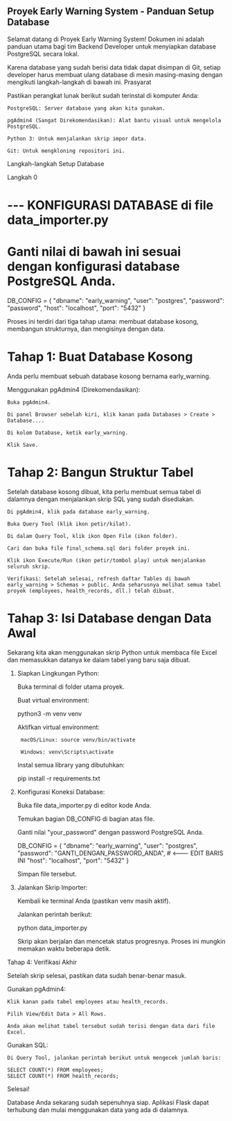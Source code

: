 ## Proyek Early Warning System - Panduan Setup Database

Selamat datang di Proyek Early Warning System! Dokumen ini adalah panduan utama bagi tim Backend Developer untuk menyiapkan database PostgreSQL secara lokal.

Karena database yang sudah berisi data tidak dapat disimpan di Git, setiap developer harus membuat ulang database di mesin masing-masing dengan mengikuti langkah-langkah di bawah ini.
Prasyarat

Pastikan perangkat lunak berikut sudah terinstal di komputer Anda:

    PostgreSQL: Server database yang akan kita gunakan.

    pgAdmin4 (Sangat Direkomendasikan): Alat bantu visual untuk mengelola PostgreSQL.

    Python 3: Untuk menjalankan skrip impor data.

    Git: Untuk mengkloning repositori ini.

Langkah-langkah Setup Database

Langkah 0
# --- KONFIGURASI DATABASE di file data_importer.py
# Ganti nilai di bawah ini sesuai dengan konfigurasi database PostgreSQL Anda.
DB_CONFIG = {
    "dbname": "early_warning",
    "user": "postgres",
    "password": "password",
    "host": "localhost",
    "port": "5432"
}

Proses ini terdiri dari tiga tahap utama: membuat database kosong, membangun strukturnya, dan mengisinya dengan data.
# Tahap 1: Buat Database Kosong

Anda perlu membuat sebuah database kosong bernama early_warning.

Menggunakan pgAdmin4 (Direkomendasikan):

    Buka pgAdmin4.

    Di panel Browser sebelah kiri, klik kanan pada Databases > Create > Database....

    Di kolom Database, ketik early_warning.

    Klik Save.

# Tahap 2: Bangun Struktur Tabel

Setelah database kosong dibuat, kita perlu membuat semua tabel di dalamnya dengan menjalankan skrip SQL yang sudah disediakan.

    Di pgAdmin4, klik pada database early_warning.

    Buka Query Tool (klik ikon petir/kilat).

    Di dalam Query Tool, klik ikon Open File (ikon folder).

    Cari dan buka file final_schema.sql dari folder proyek ini.

    Klik ikon Execute/Run (ikon petir/tombol play) untuk menjalankan seluruh skrip.

    Verifikasi: Setelah selesai, refresh daftar Tables di bawah early_warning > Schemas > public. Anda seharusnya melihat semua tabel proyek (employees, health_records, dll.) telah dibuat.

# Tahap 3: Isi Database dengan Data Awal

Sekarang kita akan menggunakan skrip Python untuk membaca file Excel dan memasukkan datanya ke dalam tabel yang baru saja dibuat.

1. Siapkan Lingkungan Python:

    Buka terminal di folder utama proyek.

    Buat virtual environment:

    python3 -m venv venv

    Aktifkan virtual environment:

        macOS/Linux: source venv/bin/activate

        Windows: venv\Scripts\activate

    Instal semua library yang dibutuhkan:

    pip install -r requirements.txt

2. Konfigurasi Koneksi Database:

    Buka file data_importer.py di editor kode Anda.

    Temukan bagian DB_CONFIG di bagian atas file.

    Ganti nilai "your_password" dengan password PostgreSQL Anda.

    DB_CONFIG = {
        "dbname": "early_warning",
        "user": "postgres",
        "password": "GANTI_DENGAN_PASSWORD_ANDA", # <--- EDIT BARIS INI
        "host": "localhost",
        "port": "5432"
    }

    Simpan file tersebut.

3. Jalankan Skrip Importer:

    Kembali ke terminal Anda (pastikan venv masih aktif).

    Jalankan perintah berikut:

    python data_importer.py

    Skrip akan berjalan dan mencetak status progresnya. Proses ini mungkin memakan waktu beberapa detik.

Tahap 4: Verifikasi Akhir

Setelah skrip selesai, pastikan data sudah benar-benar masuk.

Gunakan pgAdmin4:

    Klik kanan pada tabel employees atau health_records.

    Pilih View/Edit Data > All Rows.

    Anda akan melihat tabel tersebut sudah terisi dengan data dari file Excel.

Gunakan SQL:

    Di Query Tool, jalankan perintah berikut untuk mengecek jumlah baris:

    SELECT COUNT(*) FROM employees;
    SELECT COUNT(*) FROM health_records;

Selesai!

Database Anda sekarang sudah sepenuhnya siap. Aplikasi Flask dapat terhubung dan mulai menggunakan data yang ada di dalamnya.